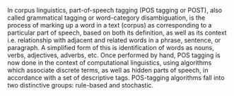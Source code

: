 In corpus linguistics, part-of-speech tagging (POS tagging or POST), also called grammatical tagging or word-category disambiguation, is the process of marking up a word in a text (corpus) as corresponding to a particular part of speech, based on both its definition, as well as its context i.e. relationship with adjacent and related words in a phrase, sentence, or paragraph. A simplified form of this is identification of words as nouns, verbs, adjectives, adverbs, etc. Once performed by hand, POS tagging is now done in the context of computational linguistics, using algorithms which associate discrete terms, as well as hidden parts of speech, in accordance with a set of descriptive tags. POS-tagging algorithms fall into two distinctive groups: rule-based and stochastic.


